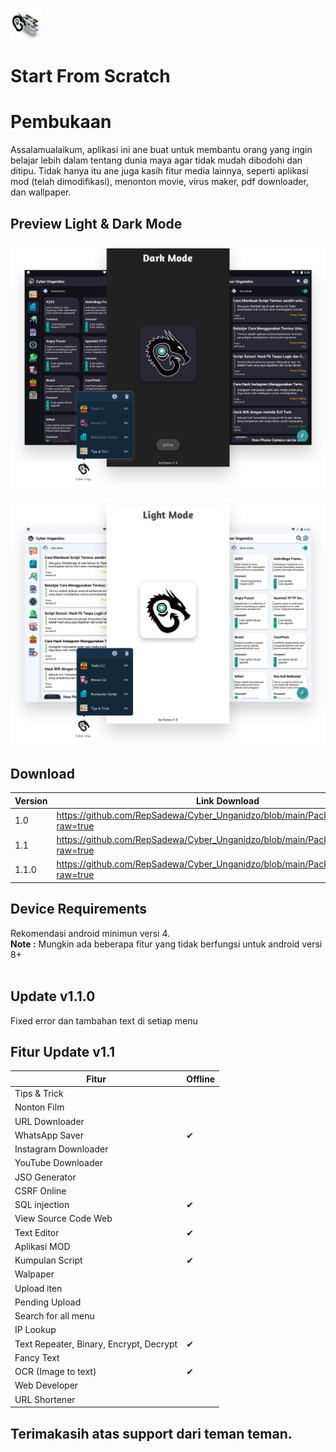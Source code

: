 <p> <a href="#"><img style="width:50px;height:50px;" title="Cyber Unganidzo by Esone" src="https://github.com/RepSadewa/Cyber_Unganidzo/blob/main/Preview/Prev.png?raw=true"> </a> </p>

# Start From Scratch

# Pembukaan
Assalamualaikum, aplikasi ini ane buat untuk membantu orang yang ingin belajar lebih dalam tentang dunia maya agar tidak mudah dibodohi dan ditipu. Tidak hanya itu ane juga kasih fitur media lainnya, seperti aplikasi mod (telah dimodifikasi), menonton movie, virus maker, pdf downloader, dan wallpaper.

## Preview Light & Dark Mode
<p> <a href="#"><img title="Cyber Unganidzo by Esone" src="https://github.com/RepSadewa/Cyber_Unganidzo/blob/main/Preview/Dark%20Mode.png?raw=true"> </a> </p>
<p> <a href="#"><img title="Cyber Unganidzo by Esone" src="https://github.com/RepSadewa/Cyber_Unganidzo/blob/main/Preview/Light%20Mode.png?raw=true"> </a> </p>

## Download

| Version | Link Download  | Size           |
| ------- | -------------- | -------------- |
| 1.0     | https://github.com/RepSadewa/Cyber_Unganidzo/blob/main/Package/v1.0.apk?raw=true           | 6 Mb              |
| 1.1     | https://github.com/RepSadewa/Cyber_Unganidzo/blob/main/Package/v1.1.apk?raw=true | 8,7 Mb |
| 1.1.0   | https://github.com/RepSadewa/Cyber_Unganidzo/blob/main/Package/Update.apk?raw=true   | 8,5 Mb |

## Device Requirements
Rekomendasi android minimun versi 4.
<br>
<b>Note :</b> Mungkin ada beberapa fitur yang tidak berfungsi untuk android versi 8+
<br><br>

## Update v1.1.0
Fixed error dan tambahan text di setiap menu
  
## Fitur Update v1.1
| Fitur                 | Offline        | 
| --------------------- | -------------- |
| Tips & Trick    |                |
| Nonton Film           |                |
| URL Downloader        |                |
| WhatsApp Saver        |       ✔        |
| Instagram Downloader  |                |
| YouTube Downloader    |                |
| JSO Generator         |                |
| CSRF Online           |                |
| SQL injection         |       ✔        |
| View Source Code Web  |                |
| Text Editor           |       ✔        |
| Aplikasi MOD           |                |
| Kumpulan Script        |       ✔         |
| Walpaper        |               |
| Upload iten | |
| Pending Upload | |
| Search for all menu | |
| IP Lookup | |
| Text Repeater, Binary, Encrypt, Decrypt | ✔ |
| Fancy Text | |
| OCR (Image to text) | ✔ |
| Web Developer | |
| URL Shortener | |

## Terimakasih atas support dari teman teman.
